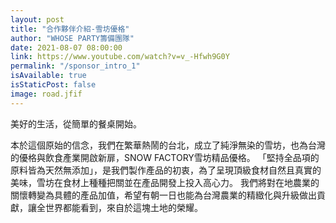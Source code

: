 ```yaml
---
layout: post
title: "合作夥伴介紹-雪坊優格"
author: "WHOSE PARTY籌備團隊"
date: 2021-08-07 08:00:00
link: https://www.youtube.com/watch?v=v_-Hfwh9G0Y
permalink: "/sponsor_intro_1"
isAvailable: true
isStaticPost: false
image: road.jfif
---
```


美好的生活，從簡單的餐桌開始。

本於這個原始的信念，我們在繁華熱鬧的台北，成立了純淨無染的雪坊，也為台灣的優格與飲食產業開啟新扉，SNOW FACTORY雪坊精品優格。
「堅持全品項的原料皆為天然無添加」，是我們製作產品的初衷，為了呈現頂級食材自然且真實的美味，雪坊在食材上種種把關並在產品開發上投入高心力。
我們將對在地農業的關懷轉變為具體的產品加值，希望有朝一日也能為台灣農業的精緻化與升級做出貢獻，讓全世界都能看到，來自於這塊土地的榮耀。


